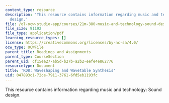 ```yaml
---
content_type: resource
description: 'This resource contains information regarding music and technology: Sound
  design.'
file: /ol-ocw-studio-app/courses/21m-380-music-and-technology-sound-design-spring-2016/047893c172ce791137616fd5eb1193fc_MIT21M_380S16_assn_rd8.pdf
file_size: 91192
file_type: application/pdf
learning_resource_types: []
license: https://creativecommons.org/licenses/by-nc-sa/4.0/
ocw_type: OCWFile
parent_title: Readings and Assignments
parent_type: CourseSection
parent_uid: cf15ea27-ab5d-b27b-a2b2-eefe4e862776
resourcetype: Document
title: 'RD8: Waveshaping and Wavetable Synthesis'
uid: 047893c1-72ce-7911-3761-6fd5eb1193fc
---
```

This resource contains information regarding music and technology: Sound design.